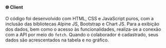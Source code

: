#### 🌐 Client

O código foi desenvolvido com HTML, CSS e JavaScript puros, com a inclusão das bibliotecas Alpine JS, Bootstrap e Chart JS. Para a exibição 
dos dados, bem como o acesso às funcionalidades, realiza-se a conexão com a API por meio do `fetch`. Quando o colaborador é cadastrado, seus 
dados são acrescentados na tabela e no gráfico.